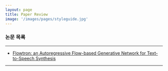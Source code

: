 ```yaml
---
layout: page
title: Paper Review
image: '/images/pages/styleguide.jpg'
---
```


### 논문 목록

---

* [Flowtron: an Autoregressive Flow-based Generative Network for Text-to-Speech Synthesis](https://geongswon.github.io/2020/05/25/Flowtron/)


---

